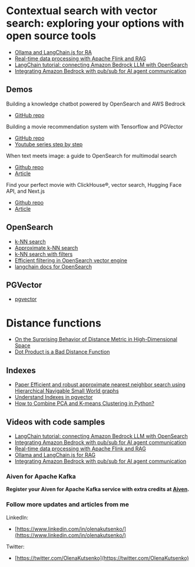 # Contextual search with vector search: exploring your options with open source tools
- [Ollama and LangChain.js for RA](https://www.youtube.com/watch?v=3bz0nzs1tRA)
- [Real-time data processing with Apache Flink and RAG](https://www.youtube.com/watch?v=ity8bY3_uA4)
- [LangChain tutorial: connecting Amazon Bedrock LLM with OpenSearch](https://www.youtube.com/watch?v=u5EXpiwoHeo)
- [Integrating Amazon Bedrock with pub/sub for AI agent communication](https://www.youtube.com/watch?v=Pf3OlrH3NLU)

## Demos

Building a knowledge chatbot powered by OpenSearch and AWS Bedrock
- [GitHub repo](https://github.com/Aiven-Labs/chatbot-opensearch-aws-knowledge-base)

Building a movie recommendation system with Tensorflow and PGVector
- [GitHub repo](https://github.com/Aiven-Labs/pgvector-tensorflow-movie-recommendations-workshop)
- [Youtube series step by step](https://www.youtube.com/playlist?list=PLo6PI-0mPVLt2nQGH10XA3wdWFZ7r8jOK)

When text meets image: a guide to OpenSearch for multimodal search
- [Github repo](https://github.com/Aiven-Labs/CLIP-opensearch)
- [Article](https://aiven.io/developer/opensearch-multimodal-search)

Find your perfect movie with ClickHouse®, vector search, Hugging Face API, and Next.js
- [Github repo](https://github.com/Aiven-Labs/find-your-movie-clickhouse-vectorsearch)
- [Article](https://aiven.io/developer/movie-recommender-clickhouse-huggingface-nextjs)

## OpenSearch
- [k-NN search](https://opensearch.org/docs/latest/search-plugins/knn/index/)
- [Approximate k-NN search](https://opensearch.org/docs/latest/search-plugins/knn/approximate-knn/)
- [k-NN search with filters](https://opensearch.org/docs/latest/search-plugins/knn/filter-search-knn)
- [Efficient filtering in OpenSearch vector engine](https://opensearch.org/blog/efficient-filters-in-knn/)
- [langchain docs for OpenSearch](https://api.python.langchain.com/en/latest/vectorstores/langchain_community.vectorstores.opensearch_vector_search.OpenSearchVectorSearch.html)

## PGVector
- [pgvector](https://github.com/pgvector/pgvector)

# Distance functions
- [On the Surprising Behavior of Distance Metric in High-Dimensional Space](https://www.researchgate.net/publication/30013021_On_the_Surprising_Behavior_of_Distance_Metric_in_High-Dimensional_Space)
- [Dot Product is a Bad Distance Function](https://medium.josuakrause.com/dot-product-is-a-bad-distance-function-aff7667da6cc)

## Indexes
- [Paper Efficient and robust approximate nearest neighbor search using Hierarchical Navigable Small World graphs](https://arxiv.org/abs/1603.09320)
- [Understand Indexes in pgvector](https://stormatics.tech/blogs/understanding-indexes-in-pgvector)
- [How to Combine PCA and K-means Clustering in Python?](https://365datascience.com/tutorials/python-tutorials/pca-k-means/)

## Videos with code samples
- [LangChain tutorial: connecting Amazon Bedrock LLM with OpenSearch](https://www.youtube.com/watch?v=u5EXpiwoHeo)
- [Integrating Amazon Bedrock with pub/sub for AI agent communication](https://www.youtube.com/watch?v=Pf3OlrH3NLU)
- [Real-time data processing with Apache Flink and RAG](https://www.youtube.com/watch?v=ity8bY3_uA4)
- [Ollama and LangChain.js for RAG](https://www.youtube.com/watch?v=3bz0nzs1tRA)
- [Integrating Amazon Bedrock with pub/sub for AI agent communication](https://www.youtube.com/watch?v=Pf3OlrH3NLU)

### Aiven for Apache Kafka
**Register your Aiven for Apache Kafka service with extra credits at [Aiven](https://go.aiven.io/devnexus-2024).**

### Follow more updates and articles from me

LinkedIn: 
- [https://www.linkedin.com/in/olenakutsenko/](https://www.linkedin.com/in/olenakutsenko/)

Twitter:
- [https://twitter.com/OlenaKutsenko](https://twitter.com/OlenaKutsenko)


